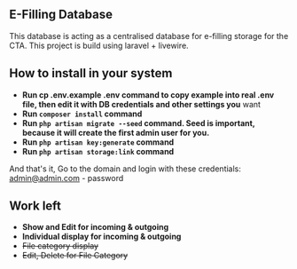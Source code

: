 ## E-Filling Database

This database is acting as a centralised database for e-filling storage for the CTA. This project is build using laravel + livewire. 

## How to install in your system

- **Run cp .env.example .env command to copy example into real .env file, then edit it with DB credentials and other settings you** want
- **Run ```composer install``` command**
- **Run ```php artisan migrate --seed``` command. Seed is important, because it will create the first admin user for you.**
- **Run ```php artisan key:generate``` command**
- **Run ```php artisan storage:link``` command**

And that's it, Go to the domain and login with these credentials: admin@admin.com - password


## Work left

- **Show and Edit for incoming & outgoing**
- **Individual display for incoming & outgoing** 
- ~~File category display~~ 
- ~~Edit, Delete for File Category~~

